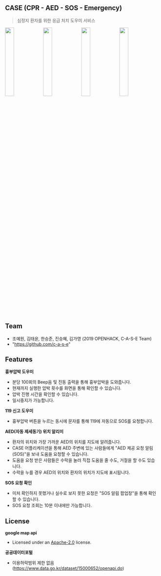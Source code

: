 ## CASE (CPR - AED - SOS - Emergency)
> 심정지 환자를 위한 응급 처치 도우미 서비스

<div>
<img src="https://user-images.githubusercontent.com/29904303/60290028-cc920380-9952-11e9-8b74-9f86e9f403cc.png" width="24%"></img>
<img src="https://user-images.githubusercontent.com/29904303/60290035-cf8cf400-9952-11e9-96f7-65b603d8c1a2.png" width="24%"></img>
<img src="https://user-images.githubusercontent.com/29904303/60290995-e92f3b00-9954-11e9-834e-2ec969290140.png" width="24%"></img>
<img src="https://user-images.githubusercontent.com/29904303/60290998-eaf8fe80-9954-11e9-90bf-0b5b292ab8e9.png" width="24%"></img>
</div>

## Team
- 조예원, 김태윤, 한승준, 진승혜, 김가영 (2019 OPENHACK, C-A-S-E Team)
- "https://github.com/c-a-s-e"

## Features
**흉부압박 도우미**
- 분당 100회의 Beep음 및 진동 출력을 통해 흉부압박을 도와줍니다.
- 현재까지 실행한 압박 횟수를 화면을 통해 확인할 수 있습니다.
- 압박 진행 시간을 확인할 수 있습니다.
- 일시중지가 가능합니다.

**119 신고 도우미**
- 흉부압박 버튼을 누르는 동시에 문자를 통해 119에 자동으로 SOS를 요청합니다.

**AED(자동 제세동기) 위치 알리미**
- 환자의 위치와 가장 가까운 AED의 위치를 지도에 알려줍니다.
- CASE 어플리케이션을 통해 AED 주변에 있는 사람들에게 "AED 제공 요청 알림(SOS)"을 보내 도움을 요청할 수 있습니다.
- 도움을 요청 받은 사람들은 수락을 눌러 직접 도움을 줄 수도, 거절을 할 수도 있습니다.
- 수락을 누를 경우 AED의 위치와 환자의 위치가 지도에 표시됩니다.

**SOS 요청 확인**
- 미처 확인하지 못했거나 실수로 보지 못한 요청은 "SOS 알림 팝업창"을 통해 확인할 수 있습니다. 
- SOS 요청 조회는 10분 이내에만 가능합니다.

## License
**google map api**
- Licensed under an [Apache-2.0](https://github.com/apache/incubator-mxnet/blob/master/LICENSE) license.

**공공데이터포털**
- 이용허락범위 제한 없음 (https://www.data.go.kr/dataset/15000652/openapi.do)

